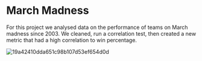 # March Madness

For this project we analysed data on the performance of teams on March madness since 2003. We cleaned, run a correlation test, then created a new metric that had a high correlation to win percentage. 


![19a42410dda651c98b107d53ef654d0d](https://user-images.githubusercontent.com/108307724/224206117-8971413f-8999-4c35-a383-d61730d24871.jpeg)
